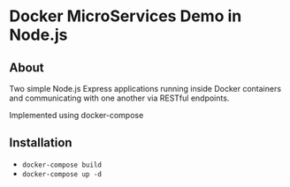 # Docker MicroServices Demo in Node.js

## About

Two simple Node.js Express applications running inside Docker containers and communicating with one another via RESTful endpoints.

Implemented using docker-compose

## Installation

- `docker-compose build`
- `docker-compose up -d`
